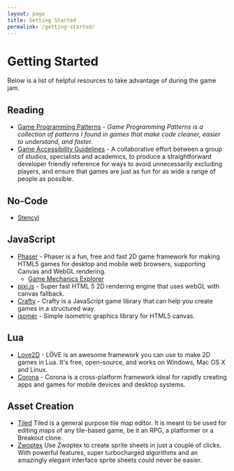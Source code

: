 ```yaml
---
layout: page
title: Getting Started
permalink: /getting-started/
---
```


# Getting Started

Below is a list of helpful resources to take advantage of during the game jam.

## Reading

- [Game Programming Patterns](https://gameprogrammingpatterns.com) - _Game Programming Patterns is a collection of patterns I found in games that make code cleaner, easier to understand, and faster._
- [Game Accessibility Guidelines](https://gameaccessibilityguidelines.com/) - A collaborative effort between a group of studios, specialists and academics, to produce a straightforward developer friendly reference for ways to avoid unnecessarily excluding players, and ensure that games are just as fun for as wide a range of people as possible.

## No-Code

- [Stencyl](https://www.stencyl.com/)

## JavaScript

- [Phaser](https://phaser.io/) - Phaser is a fun, free and fast 2D game framework for making HTML5 games for desktop and mobile web browsers, supporting Canvas and WebGL rendering.
    - [Game Mechanics Explorer](https://gamemechanicexplorer.com/)
- [pixi.js](https://github.com/GoodBoyDigital/pixi.js/) - Super fast HTML 5 2D rendering engine that uses webGL with canvas fallback.
- [Crafty](https://github.com/craftyjs/Crafty) - Crafty is a JavaScript game library that can help you create games in a structured way.
- [isomer](https://github.com/jdan/isomer) - Simple isometric graphics library for HTML5 canvas.

## Lua

- [Love2D](https://love2d.org/) - LÖVE is an awesome framework you can use to make 2D games in Lua. It's free, open-source, and works on Windows, Mac OS X and Linux.
- [Corona](https://coronalabs.com/) - Corona is a cross-platform framework ideal for rapidly creating apps and games for mobile devices and desktop systems.

## Asset Creation

- [Tiled](https://www.mapeditor.org/) Tiled is a general purpose tile map editor. It is meant to be used for editing maps of any tile-based game, be it an RPG, a platformer or a Breakout clone.
- [Zwoptex](https://www.zwopple.com/zwoptex/) Use Zwoptex to create sprite sheets in just a couple of clicks. With powerful features, super turbocharged algorithms and an amazingly elegant interface sprite sheets could never be easier.
